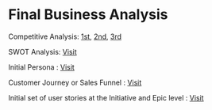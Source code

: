 # Final Business Analysis

Competitive Analysis: [1st](/BusinessAnalysis/Competitive%20Analysis.md), [2nd](/BusinessAnalysis/2nd%20Competitive%20Analysis.md), [3rd](/BusinessAnalysis/3rd%20Competitive%20Analysis.md)

SWOT Analysis: [Visit](/BusinessAnalysis/SWOT%20Analysis.md)

Initial Persona : [Visit](/BusinessAnalysis/Persona.md)

Customer Journey or Sales Funnel : [Visit](/BusinessAnalysis/Customer%20Journey.md)

Initial set of user stories at the Initiative and Epic level : [Visit]( /BusinessAnalysis/user%20stories.md )


